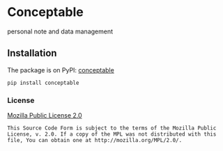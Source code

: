 Conceptable
===========

personal note and data management

## Installation

The package is on PyPI: [conceptable](https://pypi.org/project/conceptable/)

```
pip install conceptable
```

### License

[Mozilla Public License 2.0](https://www.mozilla.org/en-US/MPL/2.0/)

```
This Source Code Form is subject to the terms of the Mozilla Public
License, v. 2.0. If a copy of the MPL was not distributed with this
file, You can obtain one at http://mozilla.org/MPL/2.0/.
```
